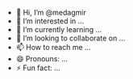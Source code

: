 - 👋 Hi, I’m @medagmir
- 👀 I’m interested in ...
- 🌱 I’m currently learning ...
- 💞️ I’m looking to collaborate on ...
- 📫 How to reach me ...
- 😄 Pronouns: ...
- ⚡ Fun fact: ...

<!---
medagmir/medagmir is a ✨ special ✨ repository because its `README.md` (this file) appears on your GitHub profile.
You can click the Preview link to take a look at your changes.
--->
